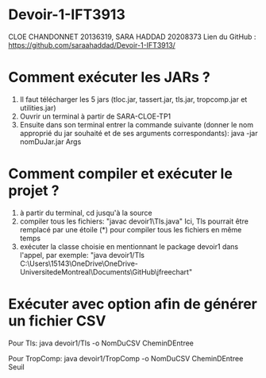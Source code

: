 # Devoir-1-IFT3913
CLOE CHANDONNET  20136319,
SARA HADDAD 20208373
Lien du GitHub : https://github.com/saraahaddad/Devoir-1-IFT3913/

# Comment exécuter les JARs ?
1. Il faut télécharger les 5 jars (tloc.jar, tassert.jar, tls.jar, tropcomp.jar et utilities.jar)
2. Ouvrir un terminal à partir de SARA-CLOE-TP1
3. Ensuite dans son terminal entrer la commande suivante (donner le nom approprié du jar souhaité et de ses arguments correspondants):
          java -jar nomDuJar.jar Args

# Comment compiler et exécuter le projet ?
1. à partir du terminal, cd jusqu'à la source
2. compiler tous les fichiers:
       "javac devoir1\Tls.java"
   Ici, Tls pourrait être remplacé par une étoile (*) pour compiler tous les fichiers en même temps
4. exécuter la classe choisie en mentionnant le package devoir1 dans l'appel, par exemple:
       "java devoir1/Tls C:\Users\15143\OneDrive\OneDrive-UniversitedeMontreal\Documents\GitHub\jfreechart"

# Exécuter avec option afin de générer un fichier CSV
Pour Tls:
java devoir1/Tls -o NomDuCSV CheminDEntree

Pour TropComp:
java devoir1/TropComp -o NomDuCSV CheminDEntree Seuil

